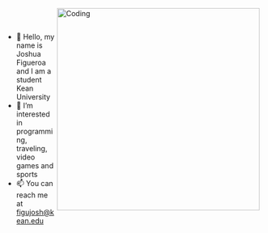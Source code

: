 <img align="right" alt="Coding" width="400" src= "![giphy-ezgif com-resize](https://github.com/joshfigs/joshfigs/assets/157768397/3f4cf942-69b7-4428-8255-62c7de0407a5)
">
<br><br>
- 👋 Hello, my name is Joshua Figueroa and I am a student Kean University
- 👀 I’m interested in programming, traveling, video games and sports                
- 📫 You can reach me at figujosh@kean.edu                        
















<!---
joshfigs/joshfigs is a ✨ special ✨ repository because its `README.md` (this file) appears on your GitHub profile.
You can click the Preview link to take a look at your changes.
--->
